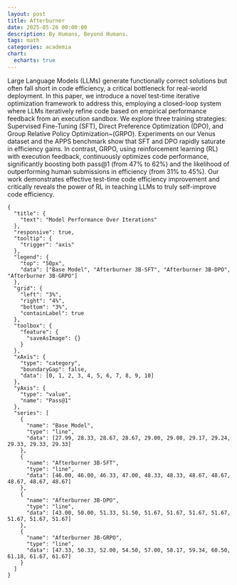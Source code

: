 ```yaml
---
layout: post
title: Afterburner
date: 2025-05-26 00:00:00
description: By Humans, Beyond Humans.
tags: math
categories: academia
chart:
  echarts: true
---
```


Large Language Models (LLMs) generate functionally correct solutions but often fall short in code efficiency, a critical bottleneck for real-world deployment. In this paper, we introduce a novel test-time iterative optimization framework to address this, employing a closed-loop system where LLMs iteratively refine code based on empirical performance feedback from an execution sandbox. We explore three training strategies: Supervised Fine-Tuning (SFT), Direct Preference Optimization (DPO), and Group Relative Policy Optimization~(GRPO). Experiments on our Venus dataset and the APPS benchmark show that SFT and DPO rapidly saturate in efficiency gains. In contrast, GRPO, using reinforcement learning (RL) with execution feedback, continuously optimizes code performance, significantly boosting both pass@1 (from 47% to 62%) and the likelihood of outperforming human submissions in efficiency (from 31% to 45%). Our work demonstrates effective test-time code efficiency improvement and critically reveals the power of RL in teaching LLMs to truly self-improve code efficiency.

```echarts
{
  "title": {
    "text": "Model Performance Over Iterations"
  },
  "responsive": true,
  "tooltip": {
    "trigger": "axis"
  },
  "legend": {
    "top": "50px",
    "data": ["Base Model", "Afterburner 3B-SFT", "Afterburner 3B-DPO", "Afterburner 3B-GRPO"]
  },
  "grid": {
    "left": "3%",
    "right": "4%",
    "bottom": "3%",
    "containLabel": true
  },
  "toolbox": {
    "feature": {
      "saveAsImage": {}
    }
  },
  "xAxis": {
    "type": "category",
    "boundaryGap": false,
    "data": [0, 1, 2, 3, 4, 5, 6, 7, 8, 9, 10]
  },
  "yAxis": {
    "type": "value",
    "name": "Pass@1"
  },
  "series": [
    {
      "name": "Base Model",
      "type": "line",
      "data": [27.99, 28.33, 28.67, 28.67, 29.00, 29.08, 29.17, 29.24, 29.33, 29.33, 29.33]
    },
    {
      "name": "Afterburner 3B-SFT",
      "type": "line",
      "data": [46.00, 46.00, 46.33, 47.00, 48.33, 48.33, 48.67, 48.67, 48.67, 48.67, 48.67]
    },
    {
      "name": "Afterburner 3B-DPO",
      "type": "line",
      "data": [43.00, 50.00, 51.33, 51.50, 51.67, 51.67, 51.67, 51.67, 51.67, 51.67, 51.67]
    },
    {
      "name": "Afterburner 3B-GRPO",
      "type": "line",
      "data": [47.33, 50.33, 52.00, 54.50, 57.00, 58.17, 59.34, 60.50, 61.18, 61.67, 61.67]
    }
  ]
}
```
